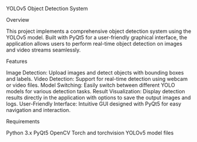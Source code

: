 YOLOv5 Object Detection System

Overview

This project implements a comprehensive object detection system using the YOLOv5 model. Built with PyQt5 for a user-friendly graphical interface, the application allows users to perform real-time object detection on images and video streams seamlessly.

Features

Image Detection: Upload images and detect objects with bounding boxes and labels. Video Detection: Support for real-time detection using webcam or video files. Model Switching: Easily switch between different YOLO models for various detection tasks. Result Visualization: Display detection results directly in the application with options to save the output images and logs. User-Friendly Interface: Intuitive GUI designed with PyQt5 for easy navigation and interaction.

Requirements

Python 3.x PyQt5 OpenCV Torch and torchvision YOLOv5 model files

